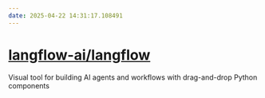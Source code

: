 ```yaml
---
date: 2025-04-22 14:31:17.108491
---
```


# [langflow-ai/langflow](https://github.com/langflow-ai/langflow)

Visual tool for building AI agents and workflows with drag-and-drop Python components